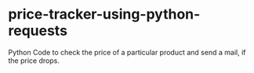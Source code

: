 # price-tracker-using-python-requests

Python Code to check the price of a particular product and send a mail, if the price drops.
